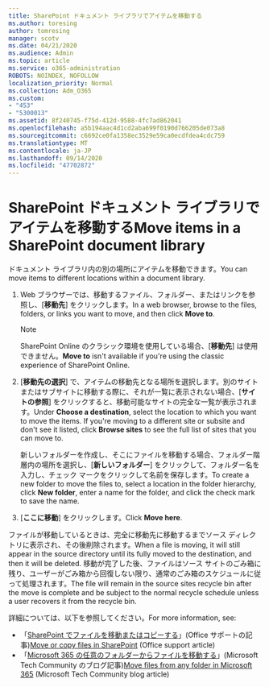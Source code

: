```yaml
---
title: SharePoint ドキュメント ライブラリでアイテムを移動する
ms.author: toresing
author: tomresing
manager: scotv
ms.date: 04/21/2020
ms.audience: Admin
ms.topic: article
ms.service: o365-administration
ROBOTS: NOINDEX, NOFOLLOW
localization_priority: Normal
ms.collection: Adm_O365
ms.custom:
- "453"
- "5300013"
ms.assetid: 8f240745-f75d-412d-9588-4fc7ad862041
ms.openlocfilehash: a5b194aac4d1cd2aba699f0190d766205de073a8
ms.sourcegitcommit: c6692ce0fa1358ec3529e59ca0ecdfdea4cdc759
ms.translationtype: MT
ms.contentlocale: ja-JP
ms.lasthandoff: 09/14/2020
ms.locfileid: "47702872"
---
```

# <a name="move-items-in-a-sharepoint-document-library"></a><span data-ttu-id="b4a9a-102">SharePoint ドキュメント ライブラリでアイテムを移動する</span><span class="sxs-lookup"><span data-stu-id="b4a9a-102">Move items in a SharePoint document library</span></span>

<span data-ttu-id="b4a9a-103">ドキュメント ライブラリ内の別の場所にアイテムを移動できます。</span><span class="sxs-lookup"><span data-stu-id="b4a9a-103">You can move items to different locations within a document library.</span></span>
  
1. <span data-ttu-id="b4a9a-104">Web ブラウザーでは、移動するファイル、フォルダー、またはリンクを参照し、[**移動先**] をクリックします。</span><span class="sxs-lookup"><span data-stu-id="b4a9a-104">In a web browser, browse to the files, folders, or links you want to move, and then click **Move to**.</span></span>

    > [!NOTE]
    > <span data-ttu-id="b4a9a-105">SharePoint Online のクラシック環境を使用している場合、[**移動先**] は使用できません。</span><span class="sxs-lookup"><span data-stu-id="b4a9a-105">**Move to** isn't available if you're using the classic experience of SharePoint Online.</span></span>
  
2. <span data-ttu-id="b4a9a-p101">[**移動先の選択**] で、アイテムの移動先となる場所を選択します。別のサイトまたはサブサイトに移動する際に、それが一覧に表示されない場合、[**サイトの参照**] をクリックすると、移動可能なサイトの完全な一覧が表示されます。</span><span class="sxs-lookup"><span data-stu-id="b4a9a-p101">Under **Choose a destination**, select the location to which you want to move the items. If you're moving to a different site or subsite and don't see it listed, click **Browse sites** to see the full list of sites that you can move to.</span></span>

    <span data-ttu-id="b4a9a-108">新しいフォルダーを作成し、そこにファイルを移動する場合、フォルダー階層内の場所を選択し、[**新しいフォルダー**] をクリックして、フォルダー名を入力し、チェック マークをクリックして名前を保存します。</span><span class="sxs-lookup"><span data-stu-id="b4a9a-108">To create a new folder to move the files to, select a location in the folder hierarchy, click **New folder**, enter a name for the folder, and click the check mark to save the name.</span></span>

3. <span data-ttu-id="b4a9a-109">[**ここに移動**] をクリックします。</span><span class="sxs-lookup"><span data-stu-id="b4a9a-109">Click **Move here**.</span></span>

 <span data-ttu-id="b4a9a-110">ファイルが移動しているときは、完全に移動先に移動するまでソース ディレクトリに表示され、その後削除されます。</span><span class="sxs-lookup"><span data-stu-id="b4a9a-110">When a file is moving, it will still appear in the source directory until its fully moved to the destination, and then it will be deleted.</span></span> <span data-ttu-id="b4a9a-111">移動が完了した後、ファイルはソース サイトのごみ箱に残り、ユーザーがごみ箱から回復しない限り、通常のごみ箱のスケジュールに従って処理されます。</span><span class="sxs-lookup"><span data-stu-id="b4a9a-111">The file will remain in the source sites recycle bin after the move is complete and be subject to the normal recycle schedule unless a user recovers it from the recycle bin.</span></span>

<span data-ttu-id="b4a9a-112">詳細については、以下を参照してください。</span><span class="sxs-lookup"><span data-stu-id="b4a9a-112">For more information, see:</span></span>

 - <span data-ttu-id="b4a9a-113">「[SharePoint でファイルを移動またはコピーする](https://support.office.com/article/move-or-copy-files-in-sharepoint-00e2f483-4df3-46be-a861-1f5f0c1a87bc)」(Office サポートの記事)</span><span class="sxs-lookup"><span data-stu-id="b4a9a-113">[Move or copy files in SharePoint](https://support.office.com/article/move-or-copy-files-in-sharepoint-00e2f483-4df3-46be-a861-1f5f0c1a87bc) (Office support article)</span></span>
 - <span data-ttu-id="b4a9a-114">「[Microsoft 365 の任意のフォルダーからファイルを移動する](https://techcommunity.microsoft.com/t5/Microsoft-SharePoint-Blog/Now-move-files-anywhere-in-Office-365-SharePoint-and-OneDrive/ba-p/146973)」(Microsoft Tech Community のブログ記事)</span><span class="sxs-lookup"><span data-stu-id="b4a9a-114">[Move files from any folder in Microsoft 365](https://techcommunity.microsoft.com/t5/Microsoft-SharePoint-Blog/Now-move-files-anywhere-in-Office-365-SharePoint-and-OneDrive/ba-p/146973) (Microsoft Tech Community blog article)</span></span> 